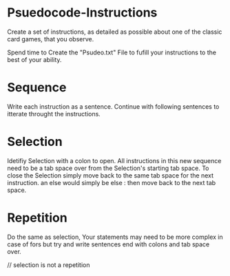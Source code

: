 # Psuedocode-Instructions
Create a set of instructions, as detailed as possible about one of the classic card games, that you observe. 

Spend time to Create the "Psudeo.txt" File to fufill your instructions to the best of your ability.

# Sequence 
  Write each instruction as a sentence. 
  Continue with following sentences to itterate throught the instructions. 
 
# Selection 
  Idetifiy Selection with a colon to open. All instructions in this new sequence need to be a tab space over from the Selection's starting   tab space.
  To close the Selection simply move back to the same tab space for the next instruction. an else would simply be else : then move back to   the next tab space. 

# Repetition 
  Do the same as selection, Your statements may need to be more complex in case of fors but try and write sentences end with colons and     tab space over. 
 

// selection is not a repetition
